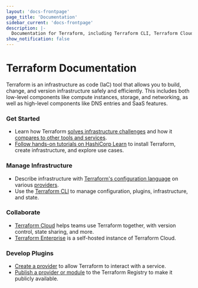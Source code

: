 ```yaml
---
layout: 'docs-frontpage'
page_title: 'Documentation'
sidebar_current: 'docs-frontpage'
description: |-
  Documentation for Terraform, including Terraform CLI, Terraform Cloud, and Terraform Enterprise.
show_notification: false
---
```


# Terraform Documentation

Terraform is an infrastructure as code (IaC) tool that allows you to build, change, and version infrastructure safely and efficiently. This includes both low-level components like compute instances, storage, and networking, as well as high-level components like DNS entries and SaaS features.

<div class="container-fluid"><div class="row">
<div class="col-md-6 col-sm-12">

### Get Started

- Learn how Terraform [solves infrastructure challenges](/intro/index.html) and how it [compares to other tools and services](/intro/vs/index.html).
- [Follow hands-on tutorials on HashiCorp Learn](https://learn.hashicorp.com/collections/terraform/aws-get-started) to install Terraform, create infrastructure, and explore use cases.


### Manage Infrastructure

- Describe infrastructure with [Terraform's configuration language](/docs/language/index.html) on various [providers](/docs/language/providers/index.html).
- Use the [Terraform CLI](/docs/cli/index.html) to manage configuration, plugins, infrastructure, and state.



</div>

<div class="col-md-6 col-sm-12">

### Collaborate

- [Terraform Cloud](/docs/cloud/index.html) helps teams use Terraform together, with version control, state sharing, and more.
- [Terraform Enterprise](/docs/enterprise/index.html) is a self-hosted instance of Terraform Cloud.

### Develop Plugins

- [Create a provider](/docs/extend/index.html) to allow Terraform to interact with a service.
- [Publish a provider or module](/docs/registry/index.html) to the Terraform Registry to make it publicly available.
</div>

</div></div>
